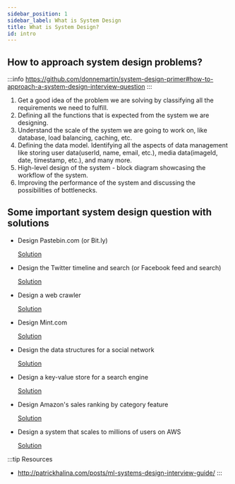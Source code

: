 ```yaml
---
sidebar_position: 1
sidebar_label: What is System Design
title: What is System Design?
id: intro
---
```



## How to approach system design problems?

:::info 
https://github.com/donnemartin/system-design-primer#how-to-approach-a-system-design-interview-question
:::

1. Get a good idea of the problem we are solving by classifying all the requirements we need to fulfill. 
2. Defining all the functions that is expected from the system we are designing.
3. Understand the scale of the system we are going to work on, like database, load balancing, caching, etc.
4. Defining the data model. Identifying all the aspects of data management like storing user data(userId, name, email, etc.), media data(imageId, date, timestamp, etc.), and many more.
5. High-level design of the system - block diagram showcasing the workflow of the system.
6. Improving the performance of the system and discussing the possibilities of bottlenecks.


## Some important system design question with solutions

- Design Pastebin.com (or Bit.ly)

    [Solution](https://github.com/donnemartin/system-design-primer/blob/master/solutions/system_design/pastebin/README.md)

- Design the Twitter timeline and search (or Facebook feed and search)

    [Solution](https://github.com/donnemartin/system-design-primer/blob/master/solutions/system_design/twitter/README.md)

- Design a web crawler

    [Solution](https://github.com/donnemartin/system-design-primer/blob/master/solutions/system_design/web_crawler/README.md)

- Design Mint.com

    [Solution](https://github.com/donnemartin/system-design-primer/blob/master/solutions/system_design/mint/README.md)

- Design the data structures for a social network

    [Solution](https://github.com/donnemartin/system-design-primer/blob/master/solutions/system_design/social_graph/README.md)

- Design a key-value store for a search engine

    [Solution](https://github.com/donnemartin/system-design-primer/blob/master/solutions/system_design/query_cache/README.md)

- Design Amazon's sales ranking by category feature

    [Solution](https://github.com/donnemartin/system-design-primer/blob/master/solutions/system_design/sales_rank/README.md)

- Design a system that scales to millions of users on AWS

    [Solution](https://github.com/donnemartin/system-design-primer/blob/master/solutions/system_design/scaling_aws/README.md)


:::tip Resources
- http://patrickhalina.com/posts/ml-systems-design-interview-guide/
:::









